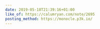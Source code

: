 ```yaml
---
date: 2019-05-18T21:39:16+01:00
like_of: https://calumryan.com/note/2695
posting_method: https://monocle.p3k.io/
---
```


